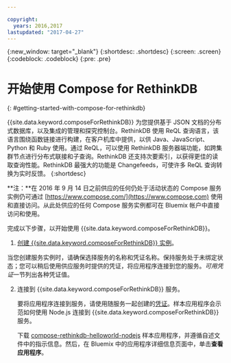 ```yaml
---

copyright:
  years: 2016,2017
lastupdated: "2017-04-27"
---
```


{:new_window: target="_blank"}
{:shortdesc: .shortdesc}
{:screen: .screen}
{:codeblock: .codeblock}
{:pre: .pre}

# 开始使用 Compose for RethinkDB
{: #getting-started-with-compose-for-rethinkdb}

{{site.data.keyword.composeForRethinkDB}} 为您提供基于 JSON 文档的分布式数据库，以及集成的管理和探究控制台。RethinkDB 使用 ReQL 查询语言，该语言围绕函数链接进行构建，在客户机库中提供，以供 Java、JavaScript、Python 和 Ruby 使用。通过 ReQL，可以使用 RethinkDB 服务器端功能，如跨集群节点进行分布式联接和子查询。RethinkDB 还支持次要索引，以获得更佳的读取查询性能。RethinkDB 最强大的功能是 Changefeeds，可使许多 ReQL 查询转换为实时反馈。
{:shortdesc}

**注：**在 2016 年 9 月 14 日之前供应的任何仍处于活动状态的 Compose 服务实例仍可通过 [https://www.compose.com/](https://www.compose.com) 使用和直接访问。从此处供应的任何 Compose 服务实例都可在 Bluemix 帐户中直接访问和使用。

完成以下步骤，以开始使用 {{site.data.keyword.composeForRethinkDB}}。

1. [创建 {{site.data.keyword.composeForRethinkDB}} 实例](https://console.ng.bluemix.net/catalog/services/compose-for-rethinkdb/)。

  当您创建服务实例时，请确保选择服务的名称和凭证名称。保持服务处于未绑定状态；您可以稍后使用供应服务时提供的凭证，将应用程序连接到您的服务。*可用凭证*一节列出各种凭证值。

2. 连接到 {{site.data.keyword.composeForRethinkDB}} 服务。

   要将应用程序连接到服务，请使用随服务一起创建的[凭证](./credentials.html)。样本应用程序会示范如何使用 Node.js 连接到 {{site.data.keyword.composeForRethinkDB}} 服务。

   下载 [compose-rethinkdb-helloworld-nodejs](https://github.com/IBM-Bluemix/compose-rethinkdb-helloworld-nodejs) 样本应用程序，并遵循自述文件中的指示信息。然后，在 Bluemix 中的应用程序详细信息页面中，单击**查看应用程序**。
